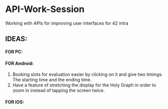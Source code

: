 # API-Work-Session
Working with APIs for improving user interfaces for 42 intra

## IDEAS:

#### FOR PC:

#### FOR Android:
  1. Booking slots for evaluation easier by clicking on it and give two timings. The starting time and the ending time.
  2. Have a feature of stretching the display for the Holy Graph in order to zoom in instead of tapping the screen twice.
  
#### FOR IOS: